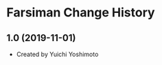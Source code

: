 Farsiman Change History
====================

1.0 (2019-11-01)
----------------
* Created by Yuichi Yoshimoto
